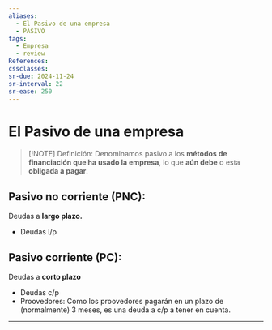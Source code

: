 ```yaml
---
aliases:
  - El Pasivo de una empresa
  - PASIVO
tags:
  - Empresa
  - review
References: 
cssclasses:
sr-due: 2024-11-24
sr-interval: 22
sr-ease: 250
---
```

# El Pasivo de una empresa

> [!NOTE] Definición: 
> Denominamos pasivo a los **métodos de financiación que ha usado la empresa**, lo que **aún debe** o esta **obligada a pagar**.
> 

## Pasivo no corriente (PNC):
 Deudas a **largo plazo.** 
 + Deudas l/p

## Pasivo corriente (PC):
Deudas a **corto plazo**
+ Deudas c/p
+ Proovedores: Como los proovedores pagarán en un plazo de (normalmente) 3 meses, es una deuda a c/p a tener en cuenta.
***